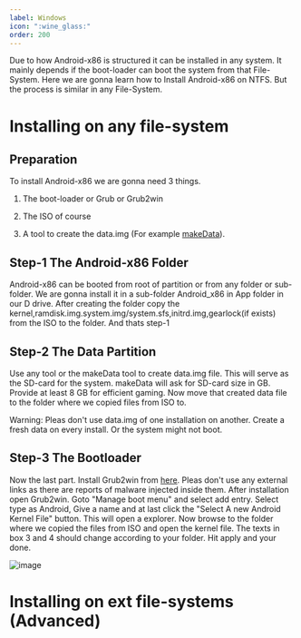 ```yaml
---
label: Windows
icon: ":wine_glass:"
order: 200
---
```


Due to how Android-x86 is structured it can be installed in any system. It mainly depends if the boot-loader can boot the system from that File-System. 
Here we are gonna learn how to Install Android-x86 on NTFS. But the process is similar in any File-System.

# Installing on any file-system

## Preparation

To install Android-x86 we are gonna need 3 things.

1. The boot-loader or Grub or Grub2win

2. The ISO of course

3. A tool to create the data.img (For example [makeData](https://mega.nz/file/VxggALRD#_q4_JkkpTe-2s9-1nbI9v_bkwMeDyMmG2DYHLd4G5FY)).


## Step-1 The Android-x86 Folder

Android-x86 can be booted from root of partition or from any folder or sub-folder. We are gonna install it in a sub-folder Android_x86 in App folder in our D drive. After creating the folder copy the kernel,ramdisk.img.system.img/system.sfs,initrd.img,gearlock(if exists) from the ISO to the folder. And thats step-1



## Step-2 The Data Partition

Use any tool or the makeData tool to create data.img file. This will serve as the SD-card for the system. makeData will ask for SD-card size in GB. Provide at least 8 GB for efficient gaming. Now move that created data file to the folder where we copied files from ISO to.



Warning: Pleas don't use data.img of one installation on another. Create a fresh data on every install. Or the system might not boot.



## Step-3 The Bootloader

Now the last part. Install Grub2win from [here](https://sourceforge.net/projects/grub2win/). Pleas don't use any external links as there are reports of malware injected inside them. After installation open Grub2win. Goto "Manage boot menu" and select add entry. Select type as Android, Give a name and at last click the "Select A new Android Kernel File" button. This will open a explorer. Now browse to the folder where we copied the files from ISO and open the kernel file. The texts in box 3 and 4 should change according to your folder. Hit apply and your done.

![image](entry.png)


# Installing on ext file-systems (Advanced)
